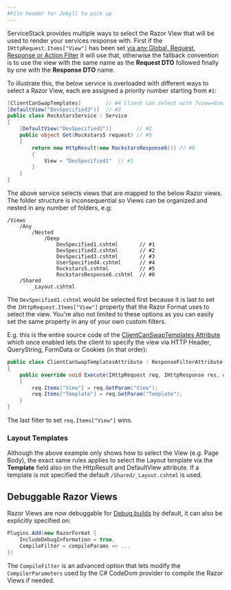 ```yaml
---
#File header for Jekyll to pick up 
---
```

ServiceStack provides multiple ways to select the Razor View that will be used to render your services response with. First if the `IHttpRequest.Items["View"]` has been set [via any Global, Request, Response or Action Filter](https://github.com/ServiceStack/ServiceStack/wiki/Order-of-Operations) it will use that, otherwise the fallback convention is to use the view with the same name as the **Request DTO** followed finally by one with the **Response DTO** name.

To illustrate this, the below service is overloaded with different ways to select a Razor View, each are assigned a priority number starting from `#1`:

```csharp
[ClientCanSwapTemplates]        // #4 Client can select with ?view=UserSpecified4
[DefaultView("DevSpecified3")]  // #3 
public class RockstarsService : Service 
{
    [DefaultView("DevSpecified2")]        // #2 
    public object Get(Rockstars5 request) // #5
    {
        return new HttpResult(new RockstarsResponse6()) // #6
        {
            View = "DevSpecified1"  // #1
        }
    }
}
```

The above service selects views that are mapped to the below Razor views. The folder structure is inconsequential so Views can be organized and nested in any number of folders, e.g:

    /Views
        /Any            
            /Nested
                /Deep
                    DevSpecified1.cshtml       // #1
                    DevSpecified2.cshtml       // #2
                    DevSpecified3.cshtml       // #3
                    UserSpecified4.cshtml      // #4
                    Rockstars5.cshtml          // #5
                    RockstarsResponse6.cshtml  // #6
        /Shared
            _Layout.cshtml

The `DevSpecified1.cshtml` would be selected first because it is last to set the `IHttpRequest.Items["View"]` property that the Razor Format uses to select the view. You're also not limited to these options as you can easily set the same property in any of your own custom filters. 

E.g. this is the entire source code of the [ClientCanSwapTemplates Attribute](https://github.com/ServiceStack/ServiceStack/blob/master/src/ServiceStack.ServiceInterface/ClientCanSwapTemplatesAttribute.cs) which once enabled lets the client to specify the view via HTTP Header, QueryString, FormData or Cookies (in that order):

```csharp
public class ClientCanSwapTemplatesAttribute : ResponseFilterAttribute
{
    public override void Execute(IHttpRequest req, IHttpResponse res, object requestDto)
    {
        req.Items["View"] = req.GetParam("View");
        req.Items["Template"] = req.GetParam("Template");
    }
}
```

The last filter to set `req.Items["View"]` wins.

### Layout Templates

Although the above example only shows how to select the View (e.g. Page Body), the exact same rules applies to select the Layout template via the **Template** field also on the HttpResult and DefaultView attribute. If a template is not specified the default `/Shared/_Layout.cshtml` is used.

## Debuggable Razor Views

Razor Views are now debuggable for 
[Debug builds](https://github.com/ServiceStack/ServiceStack/wiki/Debugging#debugmode) by default, it can also be explicitly specified on:

```csharp
Plugins.Add(new RazorFormat {
    IncludeDebugInformation = true,
    CompileFilter = compileParams => ...
})
```

The `CompileFilter` is an advanced option that lets modify the `CompilerParameters` used by the C# CodeDom provider to compile the Razor Views if needed. 

